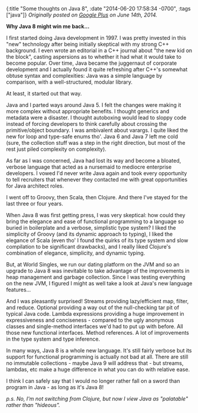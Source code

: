 {:title "Some thoughts on Java 8",
 :date "2014-06-20 17:58:34 -0700",
 :tags ["java"]}
_Originally posted on [Google Plus](https://plus.google.com/u/0/+SeanCorfield_A/posts/dTiYLDXV5AV) on June 14th, 2014._

**Why Java 8 might win me back...**

I first started doing Java development in 1997. I was pretty invested in this "new" technology after being initially skeptical with my strong C++ background. I even wrote an editorial in a C++ journal about "the new kid on the block", casting aspersions as to whether it had what it would take to become popular. Over time, Java became the juggernaut of corporate development and I actually found it quite refreshing after C++'s somewhat obtuse syntax and complexities: Java was a simple language by comparison, with a well-structured, modular library.

At least, it started out that way.<!-- more -->

Java and I parted ways around Java 5. I felt the changes were making it more complex without appropriate benefits. I thought generics and metadata were a disaster. I thought autoboxing would lead to sloppy code instead of forcing developers to think carefully about crossing the primitive/object boundary. I was ambivalent about varargs. I quite liked the new for loop and type-safe enums tho'. Java 6 and Java 7 left me cold (sure, the collection stuff was a step in the right direction, but most of the rest just piled complexity on complexity).

As far as I was concerned, Java had lost its way and become a bloated, verbose language that acted as a nursemaid to mediocre enterprise developers. I vowed I'd never write Java again and took every opportunity to tell recruiters that whenever they contacted me with great opportunities for Java architect roles.

I went off to Groovy, then Scala, then Clojure. And there I've stayed for the last three or four years.

When Java 8 was first getting press, I was very skeptical: how could they bring the elegance and ease of functional programming to a language so buried in boilerplate and a verbose, simplistic type system? I liked the simplicity of Groovy (and its dynamic approach to typing), I liked the elegance of Scala (even tho' I found the quirks of its type system and slow compilation to be significant drawbacks), and I really liked Clojure's combination of elegance, simplicity, and dynamic typing.

But, at World Singles, we run our dating platform on the JVM and so an upgrade to Java 8 was inevitable to take advantage of the improvements in heap management and garbage collection. Since I was testing everything on the new JVM, I figured I might as well take a look at Java's new language features...

And I was pleasantly surprised! Streams providing lazy/efficient map, filter, and reduce. Optional providing a way out of the null-checking tar pit of typical Java code. Lambda expressions providing a huge improvement in expressiveness and conciseness - compared to the ugly anonymous classes and single-method interfaces we'd had to put up with before. All those new functional interfaces. Method references. A lot of improvements in the type system and type inference.

In many ways, Java 8 is a whole new language. It's still fairly verbose but its support for functional programming is actually not bad at all. There are still no immutable collections - maybe Java 9 will address that - but streams, lambdas, etc make a huge difference in what you can do with relative ease.

I think I can safely say that I would no longer rather fall on a sword than program in Java - as long as it's Java 8!

_p.s. No, I'm not switching from Clojure, but now I view Java as "palatable" rather than "hideous"._
